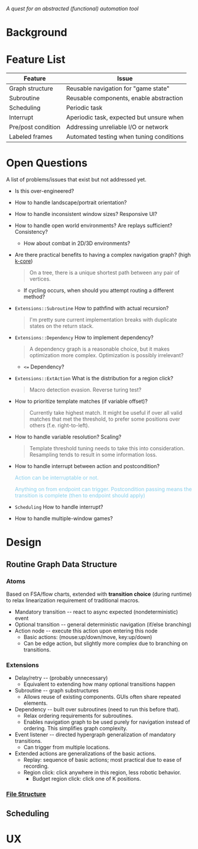 _A quest for an abstracted (functional) automation tool_

# Background

<!-- - Recorded macros
- Macro with wait/goto (MacroRecorder)
- Scripts -->

# Feature List

| Feature            | Issue                                    |
| ------------------ | ---------------------------------------- |
| Graph structure    | Reusable navigation for "game state"     |
| Subroutine         | Reusable components, enable abstraction  |
| Scheduling         | Periodic task                            |
| Interrupt          | Aperiodic task, expected but unsure when |
| Pre/post condition | Addressing unreliable I/O or network     |
| Labeled frames     | Automated testing when tuning conditions |

# Open Questions

A list of problems/issues that exist but not addressed yet.

- Is this over-engineered?
- How to handle landscape/portrait orientation?
- How to handle inconsistent window sizes? Responsive UI?
- How to handle open world environments? Are replays sufficient? Consistency?
  - How about combat in 2D/3D environments?
- Are there practical benefits to having a complex navigation graph?
  (high [k-core](<https://en.wikipedia.org/wiki/Degeneracy_(graph_theory)>))
  > On a tree, there is a unique shortest path between any pair of vertices.
  - If cycling occurs, when should you attempt routing a different method?
- `Extensions::Subroutine` How to pathfind with actual recursion?
  > I'm pretty sure current implementation breaks with duplicate states on
  > the return stack.
- `Extensions::Dependency` How to implement dependency?
  > A dependency graph is a reasonable choice, but it makes optimization
  > more complex. Optimization is possibly irrelevant?
  - `<=` Dependency?
- `Extensions::ExtAction` What is the distribution for a region click?
  > Macro detection evasion. Reverse turing test?
- How to prioritize template matches (if variable offset)?
  > Currently take highest match. It might be useful if over all valid matches
  > that met the threshold, to prefer some positions over others
  > (f.e. right-to-left).
- How to handle variable resolution? Scaling?
  > Template threshold tuning needs to take this into consideration.
  > Resampling tends to result in some information loss.
- How to handle interrupt between action and postcondition?

  <span style="color:skyblue">Action can be interruptable or not.</span>

  <span style="color:skyblue">Anything on from endpoint can trigger.
  Postcondition passing means the transition is complete (then to endpoint
  should apply)</span>

- `Scheduling` How to handle interrupt?
- How to handle multiple-window games?

# Design

## Routine Graph Data Structure

### Atoms

Based on FSA/flow charts, extended with **transition choice** (during runtime)
to relax linearization requirement of traditional macros.

- Mandatory transition -- react to async expected (nondeterministic) event
- Optional transition -- general deterministic navigation (if/else branching)
- Action node -- execute this action upon entering this node
  - Basic actions: (mouse:up/down/move, key:up/down)
  - Can be edge action,
    but slightly more complex due to branching on transitions.

### Extensions

- Delay/retry -- (probably unnecessary)
  - Equivalent to extending how many optional transitions happen
- Subroutine -- graph substructures
  - Allows reuse of existing components. GUIs often share repeated elements.
- Dependency -- built over subroutines (need to run this before that).
  - Relax ordering requirements for subroutines.
  - Enables navigation graph to be used purely for navigation instead of ordering.
    This simplifies graph complexity.
- Event listener -- directed hypergraph generalization of mandatory transitions.
  - Can trigger from multiple locations.
- Extended actions are generalizations of the basic actions.
  - Replay: sequence of basic actions; most practical due to ease of recording.
  - Region click: click anywhere in this region, less robotic behavior.
    - Budget region click: click one of K positions.

### [File Structure](/backend/data/README.md)

## Scheduling

# UX

<!-- - Live stream
- Captured frames
- State using frames
- Conditions using frames -->
